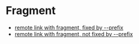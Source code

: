 # Fragment
* [remote link with fragment, fixed by --prefix](https://github.com/mattias-p/linky/blob/master/example_site/path/to/other.md#existing)
* [remote link with fragment, not fixed by --prefix](https://github.com/mattias-p/linky/blob/master/example_site/path/to/other.md#non-existing)
